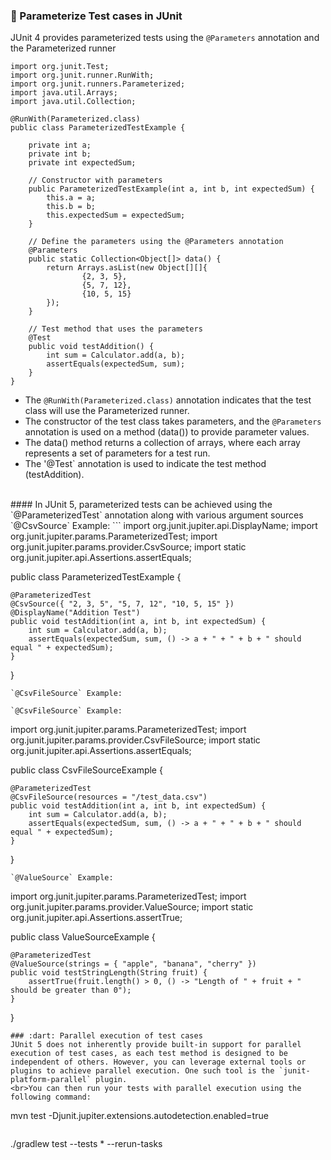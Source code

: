 ### :dart: Parameterize Test cases in JUnit 
JUnit 4 provides parameterized tests using the `@Parameters` annotation and the Parameterized runner
```
import org.junit.Test;
import org.junit.runner.RunWith;
import org.junit.runners.Parameterized;
import java.util.Arrays;
import java.util.Collection;

@RunWith(Parameterized.class)
public class ParameterizedTestExample {

    private int a;
    private int b;
    private int expectedSum;

    // Constructor with parameters
    public ParameterizedTestExample(int a, int b, int expectedSum) {
        this.a = a;
        this.b = b;
        this.expectedSum = expectedSum;
    }

    // Define the parameters using the @Parameters annotation
    @Parameters
    public static Collection<Object[]> data() {
        return Arrays.asList(new Object[][]{
                {2, 3, 5},
                {5, 7, 12},
                {10, 5, 15}
        });
    }

    // Test method that uses the parameters
    @Test
    public void testAddition() {
        int sum = Calculator.add(a, b);
        assertEquals(expectedSum, sum);
    }
}
```
- The `@RunWith(Parameterized.class)` annotation indicates that the test class will use the Parameterized runner.
- The constructor of the test class takes parameters, and the `@Parameters` annotation is used on a method (data()) to provide parameter values.
- The data() method returns a collection of arrays, where each array represents a set of parameters for a test run.
- The '@Test` annotation is used to indicate the test method (testAddition).
<br>
#### In JUnit 5, parameterized tests can be achieved using the `@ParameterizedTest` annotation along with various argument sources
`@CsvSource` Example:
```
import org.junit.jupiter.api.DisplayName;
import org.junit.jupiter.params.ParameterizedTest;
import org.junit.jupiter.params.provider.CsvSource;
import static org.junit.jupiter.api.Assertions.assertEquals;

public class ParameterizedTestExample {

    @ParameterizedTest
    @CsvSource({ "2, 3, 5", "5, 7, 12", "10, 5, 15" })
    @DisplayName("Addition Test")
    public void testAddition(int a, int b, int expectedSum) {
        int sum = Calculator.add(a, b);
        assertEquals(expectedSum, sum, () -> a + " + " + b + " should equal " + expectedSum);
    }
}

```
`@CsvFileSource` Example:
```
 
```
`@CsvFileSource` Example:
```
 import org.junit.jupiter.params.ParameterizedTest;
import org.junit.jupiter.params.provider.CsvFileSource;
import static org.junit.jupiter.api.Assertions.assertEquals;

public class CsvFileSourceExample {

    @ParameterizedTest
    @CsvFileSource(resources = "/test_data.csv")
    public void testAddition(int a, int b, int expectedSum) {
        int sum = Calculator.add(a, b);
        assertEquals(expectedSum, sum, () -> a + " + " + b + " should equal " + expectedSum);
    }
}
```
`@ValueSource` Example:
```
 import org.junit.jupiter.params.ParameterizedTest;
import org.junit.jupiter.params.provider.ValueSource;
import static org.junit.jupiter.api.Assertions.assertTrue;

public class ValueSourceExample {

    @ParameterizedTest
    @ValueSource(strings = { "apple", "banana", "cherry" })
    public void testStringLength(String fruit) {
        assertTrue(fruit.length() > 0, () -> "Length of " + fruit + " should be greater than 0");
    }
}
```
### :dart: Parallel execution of test cases
JUnit 5 does not inherently provide built-in support for parallel execution of test cases, as each test method is designed to be independent of others. However, you can leverage external tools or plugins to achieve parallel execution. One such tool is the `junit-platform-parallel` plugin.
<br>You can then run your tests with parallel execution using the following command:
```
mvn test -Djunit.jupiter.extensions.autodetection.enabled=true
```
```
./gradlew test --tests * --rerun-tasks
```